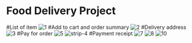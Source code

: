 # Food Delivery Project
#List of item
![1](https://github.com/user-attachments/assets/d2c31d87-aab5-48bb-8c6f-b3d129c7425e)
#Add to cart and order summary
![2](https://github.com/user-attachments/assets/5eb0b75f-db28-4fbf-94d3-b9065cfe2809)
#Delivery address
![3](https://github.com/user-attachments/assets/e88f18ed-c52d-42c7-bd30-939fdf8c804c)
#Pay for order
![5](https://github.com/user-attachments/assets/d631e642-f209-4496-b630-a480b754bac1)
![strip-4](https://github.com/user-attachments/assets/95eea755-91ff-4635-a884-22be937e3932)
#Payment receipt
![7](https://github.com/user-attachments/assets/84929701-8c05-4a11-a66a-9b96ec1086d0)
![8](https://github.com/user-attachments/assets/1a05fc4c-c406-40e7-985f-a97d5dea5070)
![10](https://github.com/user-attachments/assets/eb7c4a6f-aa76-4263-9b00-358ffcf31380)
